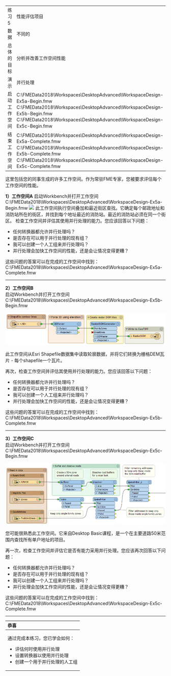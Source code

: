 <table>
<tbody><tr>
<td>
<i></i><font style="vertical-align: inherit;"><font style="vertical-align: inherit;">
练习5
</font></font></td>
<td><font style="vertical-align: inherit;"><font style="vertical-align: inherit;">
性能评估项目
</font></font></td>
</tr>
<tr>
<td><font style="vertical-align: inherit;"><font style="vertical-align: inherit;">数据</font></font></td>
<td><font style="vertical-align: inherit;"><font style="vertical-align: inherit;">不同的</font></font></td>
</tr>
<tr>
<td><font style="vertical-align: inherit;"><font style="vertical-align: inherit;">总体的目标</font></font></td>
<td><font style="vertical-align: inherit;"><font style="vertical-align: inherit;">分析并改善工作空间性能</font></font></td>
</tr>
<tr>
<td><font style="vertical-align: inherit;"><font style="vertical-align: inherit;">演示</font></font></td>
<td><font style="vertical-align: inherit;"><font style="vertical-align: inherit;">并行处理</font></font></td>
</tr>
<tr>
<td><font style="vertical-align: inherit;"><font style="vertical-align: inherit;">启动工作空间</font></font></td>
<td><font style="vertical-align: inherit;"><font style="vertical-align: inherit;">C:\FMEData2018\Workspaces\DesktopAdvanced\WorkspaceDesign-Ex5a-Begin.fmw </font></font><br><font style="vertical-align: inherit;"><font style="vertical-align: inherit;">C:\FMEData2018\Workspaces\DesktopAdvanced\WorkspaceDesign-Ex5b-Begin.fmw </font></font><br><font style="vertical-align: inherit;"><font style="vertical-align: inherit;">C:\FMEData2018\Workspaces\DesktopAdvanced\WorkspaceDesign-Ex5c-Begin.fmw</font></font></td>
</tr>
<tr>
<td><font style="vertical-align: inherit;"><font style="vertical-align: inherit;">结束工作空间</font></font></td>
<td><font style="vertical-align: inherit;"><font style="vertical-align: inherit;">C:\FMEData2018\Workspaces\DesktopAdvanced\WorkspaceDesign-Ex5a-Complete.fmw</font></font><br><font style="vertical-align: inherit;"><font style="vertical-align: inherit;">C:\FMEData2018\Workspaces\DesktopAdvanced\WorkspaceDesign-Ex5b-Complete.fmw</font></font><br><font style="vertical-align: inherit;"><font style="vertical-align: inherit;">C:\FMEData2018\Workspaces\DesktopAdvanced\WorkspaceDesign-Ex5c-Complete.fmw</font></font></td>
</tr>
</tbody></table>

这里包括您的同事生成的许多工作空间。作为常驻FME专家，您被要求评估每个工作空间的性能。

**1）工作空间A** 
启动Workbench并打开工作空间C:\FMEData2018\Workspaces\DesktopAdvanced\WorkspaceDesign-Ex5a-Begin.fmw
![](../DesktopAdvanced2WorkspaceDesign/Images/Img2.239.Ex5.WorkspaceA.png)
此工作空间执行空间叠加和最近街区查找。它确定每个邮政地址和消防站所在的街区，并找到每个地址最近的消防站。最近的消防站必须在同一个街区。
检查工作空间并评估其使用并行处理的能力。您应该回答以下问题：

- 任何转换器都允许并行处理吗？
- 是否存在可以用于并行处理的现有组？
- 我可以创建一个人工组来并行处理吗？
- 并行处理会加快工作空间的性能，还是会让情况变得更糟？

这些问题的答案可以在完成的工作空间中找到：<br>C:\FMEData2018\Workspaces\DesktopAdvanced\WorkspaceDesign-Ex5a-Complete.fmw

---  
  
**2）工作空间B**  
启动Workbench并打开工作空间 C:\FMEData2018\Workspaces\DesktopAdvanced\WorkspaceDesign-Ex5b-Begin.fmw

[![](../.gitbook/assets/img2.240.ex5.workspaceb.png)](https://github.com/safesoftware/FMETraining/blob/Desktop-Advanced-2018/DesktopAdvanced2WorkspaceDesign/Images/Img2.240.Ex5.WorkspaceB.png)

此工作空间从Esri Shapefile数据集中读取轮廓数据，并将它们转换为栅格DEM瓦片 - 每个shapefile一个瓦片。

再次，检查工作空间并评估其使用并行处理的能力。您应该回答以下问题：

* 任何转换器都允许并行处理吗？
* 是否存在可以用于并行处理的现有组？
* 我可以创建一个人工组来并行处理吗？
* 并行处理会加快工作空间的性能，还是会让情况变得更糟？

这些问题的答案可以在完成的工作空间中找到：<br>C:\FMEData2018\Workspaces\DesktopAdvanced\WorkspaceDesign-Ex5b-Complete.fmw

---
  
**3）工作空间C**  
启动Workbench并打开工作空间 C:\FMEData2018\Workspaces\DesktopAdvanced\WorkspaceDesign-Ex5c-Begin.fmw

[![](../.gitbook/assets/img2.241.ex5.workspacec.png)](https://github.com/safesoftware/FMETraining/blob/Desktop-Advanced-2018/DesktopAdvanced2WorkspaceDesign/Images/Img2.241.Ex5.WorkspaceC.png)

您可能很熟悉此工作空间。它来自Desktop Basic课程，是一个在主要道路50米范围内查找所有单户地址的项目。

再一次，检查工作空间并评估它是否有能力采用并行处理。您应该再次回答以下问题：

* 任何转换器都允许并行处理吗？
* 是否存在可以用于并行处理的现有组？
* 我可以创建一个人工组来并行处理吗？
* 并行处理会加快工作空间的性能，还是会让情况变得更糟？

这些问题的答案可以在完成的工作空间中找到：<br>C:\FMEData2018\Workspaces\DesktopAdvanced\WorkspaceDesign-Ex5c-Complete.fmw

---

<table>
  <thead>
    <tr>
      <th style="text-align:left">恭喜</th>
    </tr>
  </thead>
  <tbody>
    <tr>
      <td style="text-align:left">
        <p>通过完成本练习，您已学会如何：</p>
        <ul><li>评估何时使用并行处理</li>
        <li>设置转换器以使用并行处理</li>
         <li>创建一个用于并行处理的人工组</li></ul>
      </td>
    </tr>
  </tbody>
</table>

